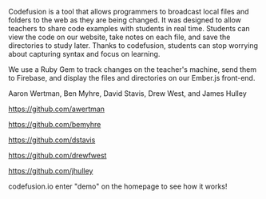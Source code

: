 Codefusion is a tool that allows programmers to broadcast local files and folders to the web as they are being changed. It was designed to allow teachers to share code examples with students in real time. Students can view the code on our website, take notes on each file, and save the directories to study later. Thanks to codefusion, students can stop worrying about capturing syntax and focus on learning.

We use a Ruby Gem to track changes on the teacher's machine, send them to Firebase, and display the files and directories on our Ember.js front-end.

Aaron Wertman, Ben Myhre, David Stavis, Drew West, and James Hulley

https://github.com/awertman

https://github.com/bemyhre

https://github.com/dstavis

https://github.com/drewfwest

https://github.com/jhulley

codefusion.io
enter "demo" on the homepage to see how it works!
